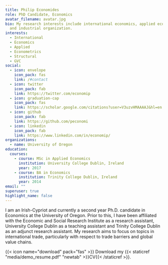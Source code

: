 ```yaml
---
title: Philip Economides
role: PhD Candidate, Economics
avatar_filename: avatar.jpg
bio: My research interests include international economics, applied econometrics
  and industrial organization.
interests:
  - International
  - Economics
  - Applied
  - Econometrics
  - Structural
  - GVC
social:
  - icon: envelope
    icon_pack: fas
    link: /#contact
  - icon: twitter
    icon_pack: fab
    link: https://twitter.com/economip
  - icon: graduation-cap
    icon_pack: fas
    link: https://scholar.google.com/citations?user=V3uzvHMAAAAJ&hl=en
  - icon: github
    icon_pack: fab
    link: https://github.com/peconomi
  - icon: linkedin
    icon_pack: fab
    link: https://www.linkedin.com/in/economip/
organizations:
  - name: University of Oregon
education:
  courses:
    - course: MSc in Applied Economics
      institution: University College Dublin, Ireland
      year: 2017
    - course: BA in Economics
      institution: Trinity College Dublin, Ireland
      year: 2014
email: ""
superuser: true
highlight_name: false
---
```

I am an Irish-Cypriot and currently a second year Ph.D. candidate in Economics at the University of Oregon. Prior to this, I have been affiliated with the Economic and Social Research Institute as a research assistant, University College Dublin as a teaching assistant and Trinity College Dublin as an adjunct research assistant. My research aims to focus on topics in international trade, particularly with respect to trade barriers and global value chains.

{{< icon name="download" pack="fas" >}} Download my {{< staticref "media/demo_resume.pdf" "newtab" >}}CV{{< /staticref >}}.